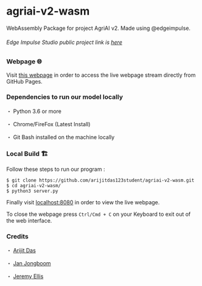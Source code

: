 # agriai-v2-wasm
WebAssembly Package for project AgriAI v2. Made using @edgeimpulse.
###### Edge Impulse Studio public project link is [here](https://studio.edgeimpulse.com/public/12041/latest/deployment)
### Webpage 🌐
Visit [this webpage](https://arijitdas.me/agriai-v2-wasm/) in order to access the live webpage stream directly from GitHub Pages.
### Dependencies to run our model locally
・ Python 3.6 or more

・ Chrome/FireFox (Latest Install)

・ Git Bash installed on the machine locally
### Local Build 🏗️
Follow these steps to run our program :
```
$ git clone https://github.com/arijitdas123student/agriai-v2-wasm.git
$ cd agriai-v2-wasm/
$ python3 server.py
```
Finally visit [localhost:8080](http://localhost:8080) in order to view the live webpage.

To close the webpage press ```Ctrl/Cmd + C``` on your Keyboard to exit out of the web interface.
### Credits
・ [Arijit Das](https://github.com/arijitdas123student)

・ [Jan Jongboom](https://github.com/janjongboom)

・ [Jeremy Ellis](https://github.com/hpssjellis)
